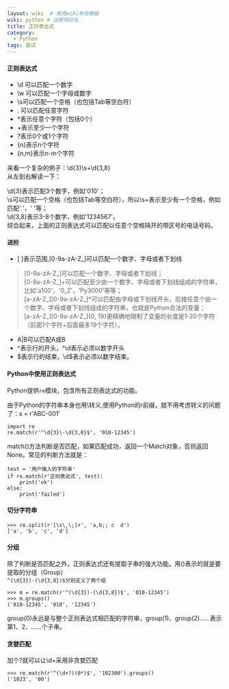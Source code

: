 ```yaml
---
layout: wiki  # 使用wiki布局模板
wiki: python # 这是项目名
title: 正则表达式
category:
  - Python
tags: 面试
---
```


#### 正则表达式

- \d 可以匹配一个数字
- \w 可以匹配一个字母或数字
- \s可以匹配一个空格（也包括Tab等空白符）
- . 可以匹配任意字符
- *表示任意个字符（包括0个）
- +表示至少一个字符
- ?表示0个或1个字符
- {n}表示n个字符
- {n,m}表示n-m个字符

来看一个复杂的例子：\d{3}\s+\d{3,8}  
从左到右解读一下：

\d{3}表示匹配3个数字，例如'010'；  
\s可以匹配一个空格（也包括Tab等空白符），所以\s+表示至少有一个空格，例如匹配' '，' '等；  
\d{3,8}表示3-8个数字，例如'1234567'。  
综合起来，上面的正则表达式可以匹配以任意个空格隔开的带区号的电话号码。

#### 进阶
- [ ]表示范围,[0-9a-zA-Z\_]可以匹配一个数字、字母或者下划线
>[0-9a-zA-Z\_]可以匹配一个数字、字母或者下划线；  
[0-9a-zA-Z\_]+可以匹配至少由一个数字、字母或者下划线组成的字符串，比如'a100'，'0_Z'，'Py3000'等等；  
[a-zA-Z\_][0-9a-zA-Z\_]*可以匹配由字母或下划线开头，后接任意个由一个数字、字母或者下划线组成的字符串，也就是Python合法的变量；  
[a-zA-Z\_][0-9a-zA-Z\_]{0, 19}更精确地限制了变量的长度是1-20个字符（前面1个字符+后面最多19个字符）。
- A|B可以匹配A或B
- ^表示行的开头，^\d表示必须以数字开头
- \$表示行的结束，\d$表示必须以数字结束。

#### Python中使用正则表达式
Python提供`re`模块，包含所有正则表达式的功能。  

由于Python的字符串本身也用\转义,使用Python的r前缀，就不用考虑转义的问题了：s = r'ABC\-001'

```
import re
re.match(r'^\d{3}\-\d{3,8}$', '010-12345')
```
match()方法判断是否匹配，如果匹配成功，返回一个Match对象，否则返回None。常见的判断方法就是：
```
test = '用户输入的字符串'
if re.match(r'正则表达式', test):
    print('ok')
else:
    print('failed')
```

#### 切分字符串
```
>>> re.split(r'[\s\,\;]+', 'a,b;; c  d')
['a', 'b', 'c', 'd']
```

#### 分组
除了判断是否匹配之外，正则表达式还有提取子串的强大功能。用()表示的就是要提取的分组（Group）  
`^(\d{3})-(\d{3,8})$分别定义了两个组`
```
>>> m = re.match(r'^(\d{3})-(\d{3,8})$', '010-12345')
>>> m.groups()
('010-12345', '010', '12345')
```
group(0)永远是与整个正则表达式相匹配的字符串，group(1)、group(2)……表示第1、2、……个子串。

#### 贪婪匹配
加个?就可以让\d+采用非贪婪匹配
```
>>> re.match(r'^(\d+?)(0*)$', '102300').groups()
('1023', '00')
```


